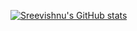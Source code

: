 [![Sreevishnu's GitHub stats](https://github-readme-stats.vercel.app/api?username=sreevishnu-ux)](https://github.com/anuraghazra/github-readme-stats)
